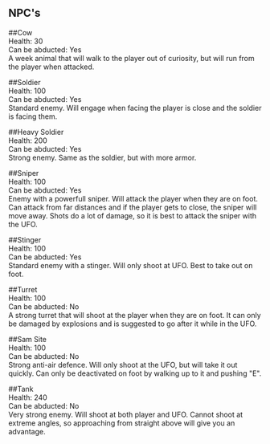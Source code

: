 NPC's
-----

##Cow  
Health: 30    
Can be abducted: Yes  
A week animal that will walk to the player out of curiosity, but will run from the player when attacked.   

##Soldier  
Health: 100    
Can be abducted: Yes  
Standard enemy. Will engage when facing the player is close and the soldier is facing them.   

##Heavy Soldier  
Health: 200    
Can be abducted: Yes  
Strong enemy. Same as the soldier, but with more armor.  

##Sniper  
Health: 100    
Can be abducted: Yes  
Enemy with a powerfull sniper. Will attack the player when they are on foot. Can attack from far distances and if the player gets to close, the sniper will move away. Shots do a lot of damage, so it is best to attack the sniper with the UFO.  

##Stinger  
Health: 100    
Can be abducted: Yes  
Standard enemy with a stinger. Will only shoot at UFO. Best to take out on foot.  

##Turret  
Health: 100  
Can be abducted: No    
A strong turret that will shoot at the player when they are on foot. It can only be damaged by explosions and is suggested to go after it while in the UFO.  

##Sam Site  
Health: 100  
Can be abducted: No    
Strong anti-air defence. Will only shoot at the UFO, but will take it out quickly. Can only be deactivated on foot by walking up to it and pushing "E".  

##Tank  
Health: 240  
Can be abducted: No    
Very strong enemy. Will shoot at both player and UFO.  Cannot shoot at extreme angles, so approaching from straight above will give you an advantage.  
       